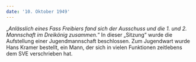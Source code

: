 ```yaml
---
date: '10. Oktober 1949'
---
```


„_Anlässlich eines Fass Freibiers fand sich der Ausschuss und die 1. und 2. Mannschaft im Dreikönig zusammen._“ In dieser „Sitzung“ wurde die Aufstellung einer Jugendmannschaft beschlossen. Zum Jugendwart wurde Hans Kramer bestellt, ein Mann, der sich in vielen Funktionen zeitlebens dem SVE verschrieben hat.
